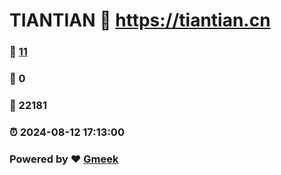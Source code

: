 # TIANTIAN :link: https://tiantian.cn 
### :page_facing_up: [11](https://tiantian.cn/tag.html) 
### :speech_balloon: 0 
### :hibiscus: 22181 
### :alarm_clock: 2024-08-12 17:13:00 
### Powered by :heart: [Gmeek](https://github.com/Meekdai/Gmeek)
